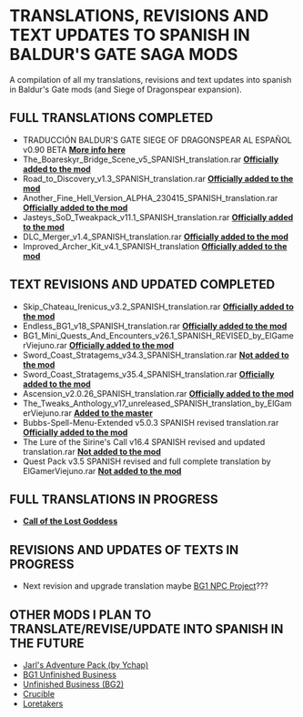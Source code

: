 # TRANSLATIONS, REVISIONS AND TEXT UPDATES TO SPANISH IN BALDUR'S GATE SAGA MODS
A compilation of all my translations, revisions and text updates into spanish in Baldur's Gate mods (and Siege of Dragonspear expansion).

## FULL TRANSLATIONS COMPLETED
- TRADUCCIÓN BALDUR'S GATE SIEGE OF DRAGONSPEAR AL ESPAÑOL v0.90 BETA **[More info here](https://github.com/ElGamerViejuno/translation-siege-of-dragonspear-into-spanish)**
- The_Boareskyr_Bridge_Scene_v5_SPANISH_translation.rar **[Officially added to the mod](https://github.com/Gibberlings3/The_Boareskyr_Bridge_Scene)**
- Road_to_Discovery_v1.3_SPANISH_translation.rar **[Officially added to the mod](https://github.com/Gibberlings3/Road_To_Discovery_for_SoD)**
- Another_Fine_Hell_Version_ALPHA_230415_SPANISH_translation.rar **[Officially added to the mod](https://github.com/Gibberlings3/Another_Fine_Hell)**
- Jasteys_SoD_Tweakpack_v11.1_SPANISH_translation.rar **[Officially added to the mod](https://github.com/Gibberlings3/Jasteys_SoD_Tweakpack)**
- DLC_Merger_v1.4_SPANISH_translation.rar **[Officially added to the mod](https://github.com/Argent77/A7-DlcMerger)**
- Improved_Archer_Kit_v4.1_SPANISH_translation **[Officially added to the mod](https://github.com/Argent77/A7-ImprovedArcher)**

## TEXT REVISIONS AND UPDATED COMPLETED
- Skip_Chateau_Irenicus_v3.2_SPANISH_translation.rar **[Officially added to the mod](https://github.com/Argent77/A7-SkipChateauIrenicus)**
- Endless_BG1_v18_SPANISH_translation.rar **[Officially added to the mod](https://github.com/Gibberlings3/EndlessBG1)**
- BG1_Mini_Quests_And_Encounters_v26.1_SPANISH_REVISED_by_ElGamerViejuno.rar **[Officially added to the mod](https://github.com/Gibberlings3/BG_Quests_And_Encounters)**
- Sword_Coast_Stratagems_v34.3_SPANISH_translation.rar **[Not added to the mod](https://github.com/Gibberlings3/SwordCoastStratagems)**
- Sword_Coast_Stratagems_v35.4_SPANISH_translation.rar **[Officially added to the mod](https://github.com/Gibberlings3/SwordCoastStratagems)**
- Ascension_v2.0.26_SPANISH_translation.rar **[Officially added to the mod](https://github.com/InfinityMods/Ascension)**
- The_Tweaks_Anthology_v17_unreleased_SPANISH_translation_by_ElGamerViejuno.rar **[Added to the master](https://github.com/Gibberlings3/Tweaks-Anthology)**
- Bubbs-Spell-Menu-Extended v5.0.3 SPANISH revised translation.rar **[Officially added to the mod](https://github.com/Bubb13/Bubbs-Spell-Menu-Extended)**
- The Lure of the Sirine's Call v16.4 SPANISH revised and updated translation.rar **[Not added to the mod](https://github.com/Pocket-Plane-Group/Lure_Of_Sirines_Call)**
- Quest Pack v3.5 SPANISH revised and full complete translation by ElGamerViejuno.rar **[Not added to the mod](https://github.com/Pocket-Plane-Group/QuestPack)**

## FULL TRANSLATIONS IN PROGRESS
- **[Call of the Lost Goddess](https://github.com/AciferBG/Call-of-the-Lost-Goddess)**

## REVISIONS AND UPDATES OF TEXTS IN PROGRESS
- Next revision and upgrade translation maybe [BG1 NPC Project](https://github.com/Gibberlings3/BG1NPC)???

## OTHER MODS I PLAN TO TRANSLATE/REVISE/UPDATE INTO SPANISH IN THE FUTURE
- [Jarl's Adventure Pack (by Ychap)](https://github.com/Ychap/JA-AdventurePack)
- [BG1 Unfinished Business](https://github.com/Pocket-Plane-Group/bg1ub)
- [Unfinished Business (BG2)](https://github.com/Pocket-Plane-Group/UnfinishedBusiness)
- [Crucible](https://www.morpheus-mart.com/crucible)
- [Loretakers](https://www.baldurs-gate.de/index.php?resources/loretakers.68/)
